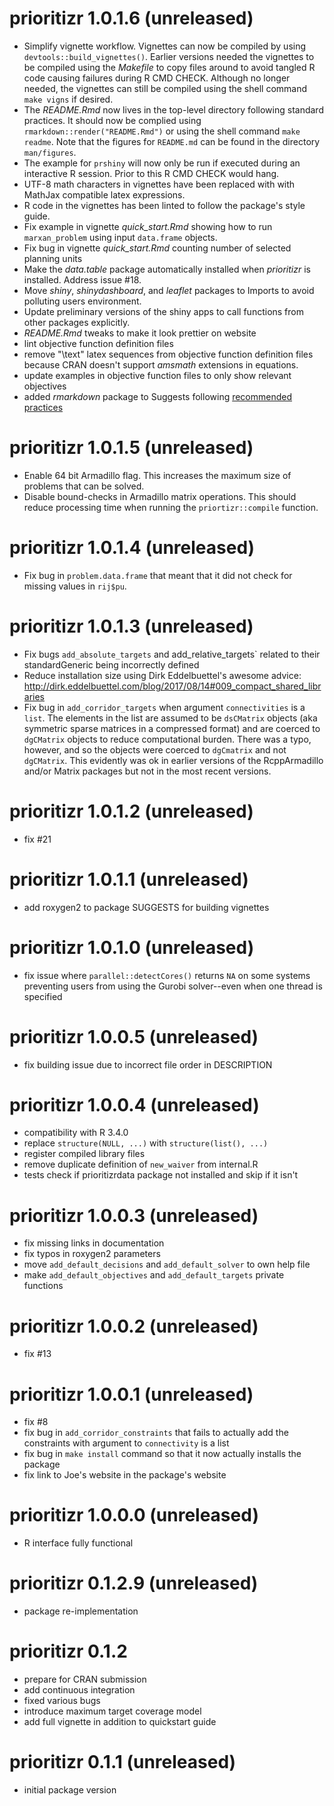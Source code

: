# prioritizr 1.0.1.6 (unreleased)

- Simplify vignette workflow. Vignettes can now be compiled by using
  `devtools::build_vignettes()`. Earlier versions needed the vignettes to be
  compiled using the _Makefile_ to copy files around to avoid tangled R code
  causing failures during R CMD CHECK. Although no longer needed, the vignettes
  can still be compiled using the shell command `make vigns` if
  desired.
- The _README.Rmd_ now lives in the top-level directory following standard
  practices. It should now be complied using `rmarkdown::render("README.Rmd")`
  or using the shell command `make readme`. Note that the figures for
  `README.md` can be found in the directory `man/figures`.
- The example for `prshiny` will now only be run if executed during an
  interactive R session. Prior to this R CMD CHECK would hang.
- UTF-8 math characters in vignettes have been replaced with with MathJax
  compatible latex expressions.
- R code in the vignettes has been linted to follow the package's style guide.
- Fix example in vignette _quick_start.Rmd_ showing how to run `marxan_problem`
  using input `data.frame` objects.
- Fix bug in vignette _quick_start.Rmd_ counting number of selected planning
  units
- Make the _data.table_ package automatically installed when _prioritizr_ is
  installed. Address issue #18.
- Move _shiny_, _shinydashboard_, and _leaflet_ packages to Imports to avoid
  polluting users environment.
- Update preliminary versions of the shiny apps to call functions from other
  packages explicitly.
- _README.Rmd_ tweaks to make it look prettier on website
- lint objective function definition files
- remove "\text" latex sequences from objective function definition files
  because CRAN doesn't support _amsmath_ extensions in equations.
- update examples in objective function files to only show relevant objectives
- added _rmarkdown_ package to Suggests following [recommended practices](https://www.rforge.net/doc/packages/knitr/vignette_engines.html)

# prioritizr 1.0.1.5 (unreleased)

- Enable 64 bit Armadillo flag. This increases the maximum size of problems
  that can be solved.
- Disable bound-checks in Armadillo matrix operations. This should reduce
  processing time when running the `priortizr::compile` function.

# prioritizr 1.0.1.4 (unreleased)

- Fix bug in `problem.data.frame` that meant that it did not check for missing
  values in `rij$pu`.

# prioritizr 1.0.1.3 (unreleased)

- Fix bugs `add_absolute_targets` and add_relative_targets` related to their
  standardGeneric being incorrectly defined
- Reduce installation size using Dirk Eddelbuettel's awesome advice:
  http://dirk.eddelbuettel.com/blog/2017/08/14#009_compact_shared_libraries
- Fix bug in `add_corridor_targets` when argument  `connectivities` is a `list`.
  The elements in the list are assumed to be `dsCMatrix` objects
  (aka symmetric sparse matrices in a compressed format) and are coerced
  to `dgCMatrix` objects to reduce computational burden. There was a typo,
  however, and so the objects were coerced to `dgCmatrix` and not `dgCMatrix`.
  This evidently was ok in earlier versions of the RcppArmadillo and/or
  Matrix packages but not in the most recent versions.

# prioritizr 1.0.1.2 (unreleased)

- fix #21

# prioritizr 1.0.1.1 (unreleased)

- add roxygen2 to package SUGGESTS for building vignettes

# prioritizr 1.0.1.0 (unreleased)

- fix issue where `parallel::detectCores()` returns `NA` on some systems
  preventing users from using the Gurobi solver--even when one thread is
  specified

# prioritizr 1.0.0.5 (unreleased)

- fix building issue due to incorrect file order in DESCRIPTION

# prioritizr 1.0.0.4 (unreleased)

- compatibility with R 3.4.0
- replace `structure(NULL, ...)` with `structure(list(), ...)`
- register compiled library files
- remove duplicate definition of `new_waiver` from internal.R
- tests check if prioritizrdata package not installed and skip if it isn't

# prioritizr 1.0.0.3 (unreleased)

- fix missing links in documentation
- fix typos in roxygen2 parameters
- move `add_default_decisions` and `add_default_solver` to own help file
- make `add_default_objectives` and `add_default_targets` private functions

# prioritizr 1.0.0.2 (unreleased)

- fix #13

# prioritizr 1.0.0.1 (unreleased)

- fix #8
- fix bug in `add_corridor_constraints` that fails to actually add the
  constraints with argument to `connectivity` is a list
- fix bug in `make install` command so that it now actually installs the package
- fix link to Joe's website in the package's website

# prioritizr 1.0.0.0 (unreleased)

- R interface fully functional

# prioritizr 0.1.2.9 (unreleased)

- package re-implementation

# prioritizr 0.1.2

- prepare for CRAN submission
- add continuous integration
- fixed various bugs
- introduce maximum target coverage model
- add full vignette in addition to quickstart guide

# prioritizr 0.1.1 (unreleased)

- initial package version
